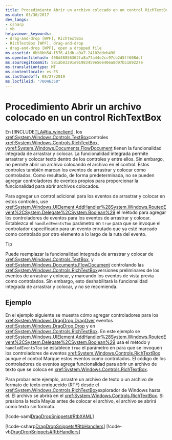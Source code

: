 ```yaml
---
title: Procedimiento Abrir un archivo colocado en un control RichTextBox
ms.date: 03/30/2017
dev_langs:
- csharp
- vb
helpviewer_keywords:
- drag-and-drop [WPF], RichTextBox
- RichTextBox [WPF], drag-and-drop
- drag-and-drop [WPF], open a dropped file
ms.assetid: 6bb8bb54-f576-41db-a9a7-24102ddeb490
ms.openlocfilehash: 408d48856362fa8a77a44e2cc97cb2d5ff608dcf
ms.sourcegitcommit: 581ab03291e91983459e56e40ea8d97b5189227e
ms.translationtype: MT
ms.contentlocale: es-ES
ms.lasthandoff: 08/27/2019
ms.locfileid: "70046350"
---
```

# <a name="how-to-open-a-file-that-is-dropped-on-a-richtextbox-control"></a>Procedimiento Abrir un archivo colocado en un control RichTextBox

En [!INCLUDE[TLA#tla_winclient](../../../../includes/tlasharptla-winclient-md.md)], los <xref:System.Windows.Controls.TextBox>controles <xref:System.Windows.Controls.RichTextBox>, y<xref:System.Windows.Documents.FlowDocument> tienen la funcionalidad integrada de arrastrar y colocar. La funcionalidad integrada permite arrastrar y colocar texto dentro de los controles y entre ellos. Sin embargo, no permite abrir un archivo colocando el archivo en el control. Estos controles también marcan los eventos de arrastrar y colocar como controlados. Como resultado, de forma predeterminada, no se pueden agregar controladores de eventos propios para proporcionar la funcionalidad para abrir archivos colocados.

Para agregar un control adicional para los eventos de arrastrar y colocar en estos controles, use <xref:System.Windows.UIElement.AddHandler%28System.Windows.RoutedEvent%2CSystem.Delegate%2CSystem.Boolean%29> el método para agregar los controladores de eventos para los eventos de arrastrar y colocar. Establezca el `handledEventsToo` parámetro en `true` para que se invoque el controlador especificado para un evento enrutado que ya esté marcado como controlado por otro elemento a lo largo de la ruta del evento.

> [!TIP]
> Puede reemplazar la funcionalidad integrada de arrastrar y colocar de <xref:System.Windows.Controls.TextBox>, y <xref:System.Windows.Documents.FlowDocument> controlando las <xref:System.Windows.Controls.RichTextBox>versiones preliminares de los eventos de arrastrar y colocar, y marcando los eventos de vista previa como controlados. Sin embargo, esto deshabilitará la funcionalidad integrada de arrastrar y colocar, y no se recomienda.

## <a name="example"></a>Ejemplo

En el ejemplo siguiente se muestra cómo agregar controladores para los <xref:System.Windows.DragDrop.DragOver> eventos <xref:System.Windows.DragDrop.Drop> y en <xref:System.Windows.Controls.RichTextBox>. En este ejemplo se <xref:System.Windows.UIElement.AddHandler%28System.Windows.RoutedEvent%2CSystem.Delegate%2CSystem.Boolean%29> usa el método y `handledEventsToo` se establece `true` el parámetro en para que se invoquen los controladores de eventos <xref:System.Windows.Controls.RichTextBox> aunque el control Marque estos eventos como controlados. El código de los controladores de eventos agrega funcionalidad para abrir un archivo de texto que se coloca en <xref:System.Windows.Controls.RichTextBox>.

Para probar este ejemplo, arrastre un archivo de texto o un archivo de formato de texto enriquecido (RTF) desde el <xref:System.Windows.Controls.RichTextBox>explorador de Windows hasta el. El archivo se abrirá en el <xref:System.Windows.Controls.RichTextBox>. Si presiona la tecla Mayús antes de colocar el archivo, el archivo se abrirá como texto sin formato.

[!code-xaml[DragDropSnippets#RtbXAML](~/samples/snippets/csharp/VS_Snippets_Wpf/dragdropsnippets/cs/mainwindow.xaml#rtbxaml)]

[!code-csharp[DragDropSnippets#RtbHandlers](~/samples/snippets/csharp/VS_Snippets_Wpf/dragdropsnippets/cs/mainwindow.xaml.cs#rtbhandlers)]
[!code-vb[DragDropSnippets#RtbHandlers](~/samples/snippets/visualbasic/VS_Snippets_Wpf/dragdropsnippets/vb/mainwindow.xaml.vb#rtbhandlers)]
